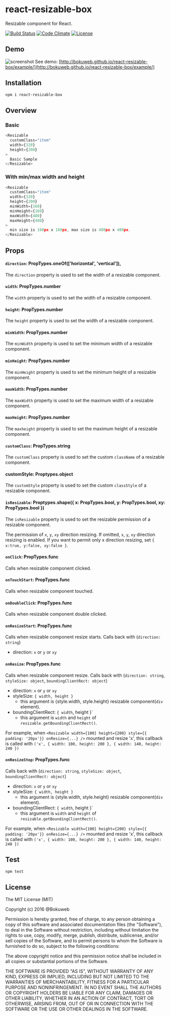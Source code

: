 # react-resizable-box

Resizable component for React.

[![Build Status](https://travis-ci.org/bokuweb/react-resizable-box.svg)](https://travis-ci.org/bokuweb/react-resizable-box)
[![Code Climate](https://codeclimate.com/github/bokuweb/react-resizable-box/badges/gpa.svg)](https://codeclimate.com/github/bokuweb/react-resizable-box)
[![License](http://img.shields.io/npm/l/object.assign.svg)](https://github.com/bokuweb/react-resizable-box#license)

## Demo

![screenshot](https://github.com/bokuweb/react-resizable-box/blob/master/docs/screenshot.gif?raw=true)
See demo: [http://bokuweb.github.io/react-resizable-box/example/](http://bokuweb.github.io/react-resizable-box/example/)


## Installation

```sh
npm i react-resizable-box
```

## Overview

### Basic

``` javascript
<Resizable
  customClass="item"
  width={320}
  height={200}
>
  Basic Sample
</Resizable>
```

### With min/max width and height

``` javascript
<Resizable
  customClass="item"
  width={320}
  height={200}
  minWidth={160}
  minHeight={160}
  maxWidth={480}
  maxHeight={480}
>
  min size is 160px x 160px, max size is 480px x 480px.
</Resizable>
```

## Props

#### `direction`: PropTypes.oneOf(['horizontal', 'vertical']),

The `direction` property is used to set the width of a resizable component.

#### `width`: PropTypes.number

The `width` property is used to set the width of a resizable component.

#### `height`: PropTypes.number

The `height` property is used to set the width of a resizable component.

#### `minWidth`: PropTypes.number

The `minWidth` property is used to set the minimum width of a resizable component.

#### `minHeight`: PropTypes.number

The `minHeight` property is used to set the minimum height of a resizable component.

#### `maxWidth`: PropTypes.number

The `maxWidth` property is used to set the maximum width of a resizable component.

#### `maxHeight`: PropTypes.number

The `maxheight` property is used to set the maximum height of a resizable component.

#### `customClass`: PropTypes.string

The `customClass` property is used to set the custom `className` of a resizable component.

#### customStyle: Proptypes.object

The `customStyle` property is used to set the custom `classStyle` of a resizable component.

#### `isResizable`: Proptypes.shape({ x: PropTypes.bool, y: PropTypes.bool, xy: PropTypes.bool })

The `isResizable` property is used to set the resizable permission of a resizable component.

The permission of `x`, `y`, `xy` direction resizing.
If omitted, `x`, `y`, `xy` direction resizing is enabled.
If you want to permit only x direction resizing, set `{ x:true, y:false, xy:false }`. 

#### `onClick`: PropTypes.func

Calls when resizable component clicked.

#### `onTouchStart`: PropTypes.func

Calls when resizable component touched.

#### `onDoubleClick`: PropTypes.func

Calls when resizable component double clicked.

#### `onResizeStart`: PropTypes.func

Calls when resizable component resize starts.
Calls back with (`direction: string`)

- direction: `x` or `y` or `xy`

#### `onResize`: PropTypes.func

Calls when resizable component resize.
Calls back with (`direction: string`, `styleSize: object`, `boundingClientRect: object`)

- direction: `x` or `y` or `xy`
- styleSize: `{ width, height }`
  - this argument is {style.width, style.height} resizable component(`div` element).
- boundingClientRect: `{ width`, height }`
  - this argument is `width` and `height` of `resizable.getBoundingClientRect()`.
  
For example, when `<Resizable width={100} height={200} style={{ padding: '20px'}} onResize={...} />` mounted and resize 'x', this callback is called with `('x', { width: 100, height: 200 }, { width: 140, height: 240 })`

#### `onResizeStop`: PropTypes.func

Calls back with (`direction: string`, `styleSize: object`, `boundingClientRect: object`)

- direction: `x` or `y` or `xy`
- styleSize: `{ width, height }`
  - this argument is {style.width, style.height} resizable component(`div` element).
- boundingClientRect: `{ width`, height }`
  - this argument is `width` and `height` of `resizable.getBoundingClientRect()`.
  
For example, when `<Resizable width={100} height={200} style={{ padding: '20px'}} onResize={...} />` mounted and resize 'x', this callback is called with `('x', { width: 100, height: 200 }, { width: 140, height: 240 })`

## Test

``` sh
npm test
```

## License

The MIT License (MIT)

Copyright (c) 2016 @Bokuweb

Permission is hereby granted, free of charge, to any person obtaining a copy of this software and associated documentation files (the "Software"), to deal in the Software without restriction, including without limitation the rights to use, copy, modify, merge, publish, distribute, sublicense, and/or sell copies of the Software, and to permit persons to whom the Software is furnished to do so, subject to the following conditions:

The above copyright notice and this permission notice shall be included in all copies or substantial portions of the Software.

THE SOFTWARE IS PROVIDED "AS IS", WITHOUT WARRANTY OF ANY KIND, EXPRESS OR IMPLIED, INCLUDING BUT NOT LIMITED TO THE WARRANTIES OF MERCHANTABILITY, FITNESS FOR A PARTICULAR PURPOSE AND NONINFRINGEMENT. IN NO EVENT SHALL THE AUTHORS OR COPYRIGHT HOLDERS BE LIABLE FOR ANY CLAIM, DAMAGES OR OTHER LIABILITY, WHETHER IN AN ACTION OF CONTRACT, TORT OR OTHERWISE, ARISING FROM, OUT OF OR IN CONNECTION WITH THE SOFTWARE OR THE USE OR OTHER DEALINGS IN THE SOFTWARE.
